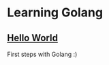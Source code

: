 # Learning Golang

## [Hello World](https://github.com/jsuarezgg/learning-go/hello-world/notes.md)
First steps with Golang :)